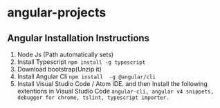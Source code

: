 # angular-projects

## Angular Installation Instructions

1. Node Js (Path automatically sets)
2. Install Typescript 
```npm install -g typescript```
3. Download bootstrap(Unzip it)
4. Install Angular Cli
```npm install  -g @angular/cli```
5. Install Visual Studio Code / Atom IDE. and then
Install the following extentions in Visual Studio Code
```angular-cli, angular v4 snippets, debugger for chrome, tslint, typescript importer. ```

